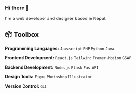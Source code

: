 ### Hi there 👋

I'm a web developer and designer based in Nepal. 

 
## 📦 Toolbox

**Programming Languages:** `Javascript` `PHP` `Python` `Java`

**Frontend Development:** `React.js` `Tailwind` `Framer-Motion` `GSAP`

**Backend Development:** `Node.js` `Flask` `FastAPI`

**Design Tools:** `Figma` `Photoshop` `Illustrator`

**Version Control:** `Git`
